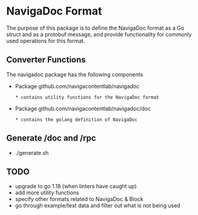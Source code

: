 # NavigaDoc Format

The purpose of this package is to define the NavigaDoc format as a Go struct and as a protobuf message, and provide functionality for commonly used operations for this format.

## Converter Functions

The navigadoc package has the following components

* Package github.com/navigacontentlab/navigadoc

      * contains utility functions for the NavigaDoc format
  
    
* Package github.com/navigacontentlab/navigadoc/doc
      
      * contains the golang definition of NavigaDoc

## Generate /doc and /rpc

* ./generate.sh

## TODO

* upgrade to go 1.18 (when linters have caught up)
* add more utility functions
* specify other formats related to NavigaDoc & Block
* go through example/test data and filter out what is not being used